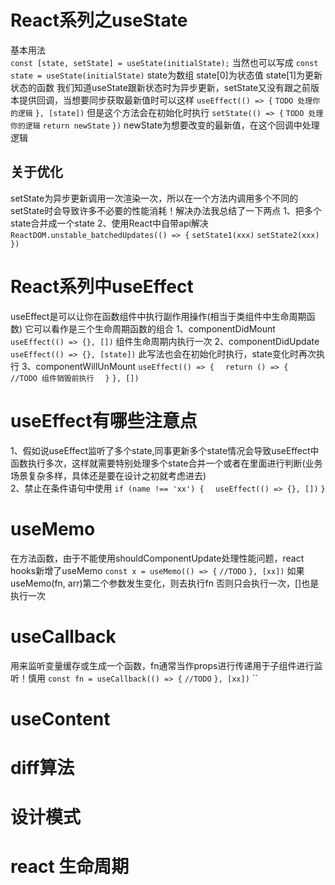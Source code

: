 # React系列之useState
  基本用法  
  `const [state, setState] = useState(initialState);`
  当然也可以写成
  `const state = useState(initialState)`
  state为数组 state[0]为状态值 state[1]为更新状态的函数
  我们知道useState跟新状态时为异步更新，setState又没有跟之前版本提供回调，当想要同步获取最新值时可以这样
  `useEffect(() => {`
    `TODO 处理你的逻辑`
  `}, [state])`
  但是这个方法会在初始化时执行
  `setState(() => {`
    `TODO 处理你的逻辑`
    `return newState`
  `})`
  newState为想要改变的最新值，在这个回调中处理逻辑
## 关于优化
  setState为异步更新调用一次渲染一次，所以在一个方法内调用多个不同的setState时会导致许多不必要的性能消耗！解决办法我总结了一下两点
  1、把多个state合并成一个state
  2、使用React中自带api解决
    `ReactDOM.unstable_batchedUpdates(() => {`
      `setState1(xxx)`
      `setState2(xxx)`
    `})`

# React系列中useEffect
  useEffect是可以让你在函数组件中执行副作用操作(相当于类组件中生命周期函数)
  它可以看作是三个生命周期函数的组合
  1、componentDidMount
    `useEffect(() => {}, [])`
    组件生命周期内执行一次
  2、componentDidUpdate
    `useEffect(() => {}, [state])`
    此写法也会在初始化时执行，state变化时再次执行
  3、componentWillUnMount
    `useEffect(() => {`
    `  return () => {`
    `    //TODO 组件销毁前执行`
    `  }`
    `}, [])`
# useEffect有哪些注意点
  1、假如说useEffect监听了多个state,同事更新多个state情况会导致useEffect中函数执行多次，这样就需要特别处理多个state合并一个或者在里面进行判断(业务场景复杂多样，具体还是要在设计之初就考虑进去)    
  2、禁止在条件语句中使用
    `if (name !== 'xx') {`
    `  useEffect(() => {}, [])`
    `}`
# useMemo
  在方法函数，由于不能使用shouldComponentUpdate处理性能问题，react hooks新增了useMemo
  `const x = useMemo(() => {`
  `//TODO`
  `}, [xx])`
  如果useMemo(fn, arr)第二个参数发生变化，则去执行fn 否则只会执行一次，[]也是执行一次

# useCallback
  用来监听变量缓存或生成一个函数，fn通常当作props进行传递用于子组件进行监听！慎用
  `const fn = useCallback(() => {`
  `//TODO`
  `}, [xx])`
  ``
# useContent
 
# diff算法

# 设计模式
# react 生命周期



